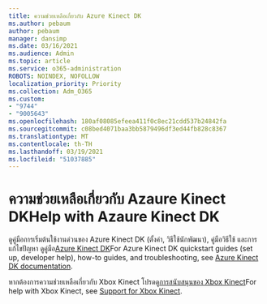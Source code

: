 ```yaml
---
title: ความช่วยเหลือเกี่ยวกับ Azure Kinect DK
ms.author: pebaum
author: pebaum
manager: dansimp
ms.date: 03/16/2021
ms.audience: Admin
ms.topic: article
ms.service: o365-administration
ROBOTS: NOINDEX, NOFOLLOW
localization_priority: Priority
ms.collection: Adm_O365
ms.custom:
- "9744"
- "9005643"
ms.openlocfilehash: 180af08085efeea411f0c8ec21cdd537b24842fa
ms.sourcegitcommit: c08bed4071baa3bb5879496df3ed44fb828c8367
ms.translationtype: MT
ms.contentlocale: th-TH
ms.lasthandoff: 03/19/2021
ms.locfileid: "51037885"
---
```

# <a name="help-with-azaure-kinect-dk"></a><span data-ttu-id="afce3-102">ความช่วยเหลือเกี่ยวกับ Azaure Kinect DK</span><span class="sxs-lookup"><span data-stu-id="afce3-102">Help with Azaure Kinect DK</span></span>

<span data-ttu-id="afce3-103">ดูคู่มือการเริ่มต้นใช้งานด่วนของ Azure Kinect DK (ตั้งค่า, วิธีใช้นักพัฒนา), คู่มือวิธีใช้ และการแก้ไขปัญหา ดูคู่มือ[Azure Kinect DK](https://docs.microsoft.com/azure/kinect-dk/)</span><span class="sxs-lookup"><span data-stu-id="afce3-103">For Azure Kinect DK quickstart guides (set up, developer help), how-to guides, and troubleshooting, see [Azure Kinect DK documentation](https://docs.microsoft.com/azure/kinect-dk/).</span></span>


<span data-ttu-id="afce3-104">หากต้องการความช่วยเหลือเกี่ยวกับ Xbox Kinect โปรดดู[การสนับสนุนของ Xbox Kinect](https://www.xbox.com/Search?q=kinect&rtc=1#nav-support)</span><span class="sxs-lookup"><span data-stu-id="afce3-104">For help with Xbox Kinect, see [Support for Xbox Kinect](https://www.xbox.com/Search?q=kinect&rtc=1#nav-support).</span></span>